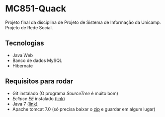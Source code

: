 MC851-Quack
=============

Projeto final da disciplina de Projeto de Sistema de Informação da Unicamp.
Projeto de Rede Social.

Tecnologias
----
- Java Web
- Banco de dados MySQL
- Hibernate


Requisitos para rodar
----
- Git instalado (O programa *SourceTree* é muito bom)
- *Eclipse EE* instalado [(link)](https://www.eclipse.org/downloads/packages/eclipse-ide-java-ee-developers/lunar)
- Java 7 [(link)](https://www.java.com/en/)
- Apache tomcat 7.0 (só precisa baixar o [zip](http://tomcat.apache.org/download-70.cgi) e guardar em algum lugar)
